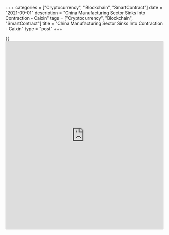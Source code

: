 +++
categories = ["Cryptocurrency", "Blockchain", "SmartContract"]
date = "2021-09-01"
description = "China Manufacturing Sector Sinks Into Contraction - Caixin"
tags = ["Cryptocurrency", "Blockchain", "SmartContract"]
title = "China Manufacturing Sector Sinks Into Contraction - Caixin"
type = "post"
+++

{{<iframe id="large-banner" src="https://www.bounty.group/#slide=24.0" width="100%" height="600" scrolling="no" style="border: 0px solid rgb(216, 221, 230); border-radius: 3px;">}}

The manufacturing sector in China fell into contraction in August, the
latest survey from Caixin revealed on Wednesday with a manufacturing PMI
score of 49.2.

That missed expectations for a score of 50.2 and was down from 50.3 in
July.

It also drops beneath the boom-or-bust line of 50 that separates
expansion from contraction.

Panelists said the resurgence of the COVID-19 virus at home and abroad
had weighed on the sector's performance. Restrictions to contain the
virus also impacted supplier performance, which deteriorated solidly,
while shortages led to steeper rises in cost burdens and prices charged.
At the same time, subdued market demand led firms to trim their
purchasing activity and payroll numbers slightly.

Chinese goods producers recorded the first fall in output since February
2020 in August. Survey respondents frequently mentioned that the recent
uptick in COVID-19 cases and subsequent restrictions had impacted
production, dampened demand and led to greater difficulties sourcing
inputs.

For comments and feedback [contact](https://www.playgroundfx.com/contact/): editorial@rtt[news](https://www.letsplayfx.com/blog/forex-news-website/).com

[Economic News][1]

 **What parts of the world are seeing the best (and worst) economic
performances lately? Click[here][2] to check out our [Econ Scorecard][2]
and find out! See up-to-the-moment [ranking](https://www.playgroundfx.com/blog/crypto-exchange-ranking/)s for the best and worst
performers in [GDP][3], [unemployment rate][4], [inflation][2] and much
more.**

   1. www.rtt[news](https://www.letsplayfx.com/blog/forex-news-website/).com/Content/EconomicNews.aspx
   2. www.rtt[news](https://www.letsplayfx.com/blog/forex-news-website/).com/economic-scorecard/world-rank/CPI/highest-performance.aspx
   3. www.rtt[news](https://www.letsplayfx.com/blog/forex-news-website/).com/economic-scorecard/world-rank/GDP/highest-performance.aspx
   4. www.rtt[news](https://www.letsplayfx.com/blog/forex-news-website/).com/economic-scorecard/world-rank/unemployment-rate/lowest-performance.aspx
